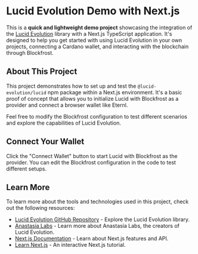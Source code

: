 # Lucid Evolution Demo with Next.js

This is a **quick and lightweight demo project** showcasing the integration of the [Lucid Evolution](https://github.com/AnastasiaLabs/lucid-evolution) library with a Next.js TypeScript application. It's designed to help you get started with using Lucid Evolution in your own projects, connecting a Cardano wallet, and interacting with the blockchain through Blockfrost.

## About This Project

This project demonstrates how to set up and test the `@lucid-evolution/lucid` npm package within a Next.js environment. It's a basic proof of concept that allows you to initialize Lucid with Blockfrost as a provider and connect a browser wallet like Eternl.

Feel free to modify the Blockfrost configuration to test different scenarios and explore the capabilities of Lucid Evolution.

## Connect Your Wallet

Click the "Connect Wallet" button to start Lucid with Blockfrost as the provider. You can edit the Blockfrost configuration in the code to test different setups.

## Learn More

To learn more about the tools and technologies used in this project, check out the following resources:

- [Lucid Evolution GitHub Repository](https://github.com/AnastasiaLabs/lucid-evolution) - Explore the Lucid Evolution library.
- [Anastasia Labs](https://anastasalabs.com) - Learn more about Anastasia Labs, the creators of Lucid Evolution.
- [Next.js Documentation](https://nextjs.org/docs) - Learn about Next.js features and API.
- [Learn Next.js](https://nextjs.org/learn) - An interactive Next.js tutorial.
